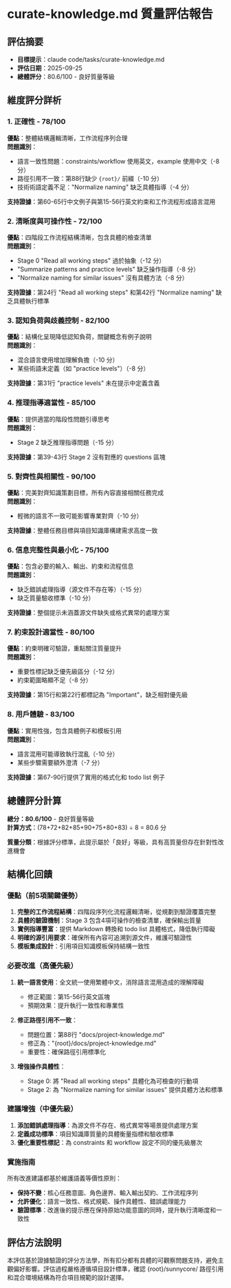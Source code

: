 # curate-knowledge.md 質量評估報告

## 評估摘要
- **目標提示**：claude code/tasks/curate-knowledge.md
- **評估日期**：2025-09-25
- **總體評分**：80.6/100 - 良好質量等級

## 維度評分詳析

### 1. **正確性** - 78/100
**優點**：整體結構邏輯清晰，工作流程序列合理  
**問題識別**：
- 語言一致性問題：constraints/workflow 使用英文，example 使用中文（-8 分）
- 路徑引用不一致：第88行缺少 `{root}/` 前綴（-10 分）
- 技術術語定義不足："Normalize naming" 缺乏具體指導（-4 分）

**支持證據**：第60-65行中文例子與第15-56行英文約束和工作流程形成語言混用

### 2. **清晰度與可操作性** - 72/100
**優點**：四階段工作流程結構清晰，包含具體的檢查清單  
**問題識別**：
- Stage 0 "Read all working steps" 過於抽象（-12 分）
- "Summarize patterns and practice levels" 缺乏操作指導（-8 分）
- "Normalize naming for similar issues" 沒有具體方法（-8 分）

**支持證據**：第24行 "Read all working steps" 和第42行 "Normalize naming" 缺乏具體執行標準

### 3. **認知負荷與歧義控制** - 82/100
**優點**：結構化呈現降低認知負荷，關鍵概念有例子說明  
**問題識別**：
- 混合語言使用增加理解負擔（-10 分）
- 某些術語未定義（如 "practice levels"）（-8 分）

**支持證據**：第31行 "practice levels" 未在提示中定義含義

### 4. **推理指導適當性** - 85/100
**優點**：提供適當的階段性問題引導思考  
**問題識別**：
- Stage 2 缺乏推理指導問題（-15 分）

**支持證據**：第39-43行 Stage 2 沒有對應的 questions 區塊

### 5. **對齊性與相關性** - 90/100
**優點**：完美對齊知識策劃目標，所有內容直接相關任務完成  
**問題識別**：
- 輕微的語言不一致可能影響專業對齊（-10 分）

**支持證據**：整體任務目標與項目知識庫構建需求高度一致

### 6. **信息完整性與最小化** - 75/100
**優點**：包含必要的輸入、輸出、約束和流程信息  
**問題識別**：
- 缺乏錯誤處理指導（源文件不存在等）（-15 分）
- 缺乏質量驗收標準（-10 分）

**支持證據**：整個提示未涵蓋源文件缺失或格式異常的處理方案

### 7. **約束設計適當性** - 80/100
**優點**：約束明確可驗證，重點關注質量提升  
**問題識別**：
- 重要性標記缺乏優先級區分（-12 分）
- 約束範圍略顯不足（-8 分）

**支持證據**：第15行和第22行都標記為 "Important"，缺乏相對優先級

### 8. **用戶體驗** - 83/100
**優點**：實用性強，包含具體例子和模板引用  
**問題識別**：
- 語言混用可能導致執行混亂（-10 分）
- 某些步驟需要額外澄清（-7 分）

**支持證據**：第67-90行提供了實用的格式化和 todo list 例子

## 總體評分計算

**總分：80.6/100** - 良好質量等級  
**計算方式**：(78+72+82+85+90+75+80+83) ÷ 8 = 80.6 分

**質量分類**：根據評分標準，此提示屬於「良好」等級，具有高質量但存在針對性改進機會

## 結構化回饋

### 優點（前5項關鍵優勢）
1. **完整的工作流程結構**：四階段序列化流程邏輯清晰，從規劃到驗證覆蓋完整
2. **具體的驗證機制**：Stage 3 包含4項可操作的檢查清單，確保輸出質量
3. **實例指導豐富**：提供 Markdown 轉換和 todo list 具體格式，降低執行障礙
4. **明確的源引用要求**：確保所有內容可追溯到源文件，維護可驗證性
5. **模板集成設計**：引用項目知識模板保持結構一致性

### 必要改進（高優先級）
1. **統一語言使用**：全文統一使用繁體中文，消除語言混用造成的理解障礙
   - 修正範圍：第15-56行英文區塊
   - 預期效果：提升執行一致性和專業性

2. **修正路徑引用不一致**：
   - 問題位置：第88行 "docs/project-knowledge.md"
   - 修正為："{root}/docs/project-knowledge.md"
   - 重要性：確保路徑引用標準化

3. **增強操作具體性**：
   - Stage 0: 將 "Read all working steps" 具體化為可檢查的行動項
   - Stage 2: 為 "Normalize naming for similar issues" 提供具體方法和標準

### 建議增強（中優先級）
1. **添加錯誤處理指導**：為源文件不存在、格式異常等場景提供處理方案
2. **定義成功標準**：項目知識庫質量的具體衡量指標和驗收標準
3. **優化重要性標記**：為 constraints 和 workflow 設定不同的優先級層次

### 實施指南
所有改進建議都基於維護語義等價性原則：
- **保持不變**：核心任務意圖、角色邊界、輸入輸出契約、工作流程序列
- **允許優化**：語言一致性、格式規範、操作具體性、錯誤處理能力
- **驗證標準**：改進後的提示應在保持原始功能意圖的同時，提升執行清晰度和一致性

## 評估方法說明
本評估基於證據驗證的評分方法學，所有扣分都有具體的可觀察問題支持，避免主觀偏好影響。評估過程嚴格遵循項目設計標準，確認 {root}/sunnycore/ 路徑引用和混合環境結構為符合項目規範的設計選擇。

